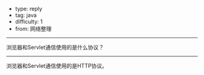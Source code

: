 - type: reply
- tag: java
- difficulty:  1
- from: 网络整理

--------

浏览器和Servlet通信使用的是什么协议？

---------

浏览器和Servlet通信使用的是HTTP协议。

